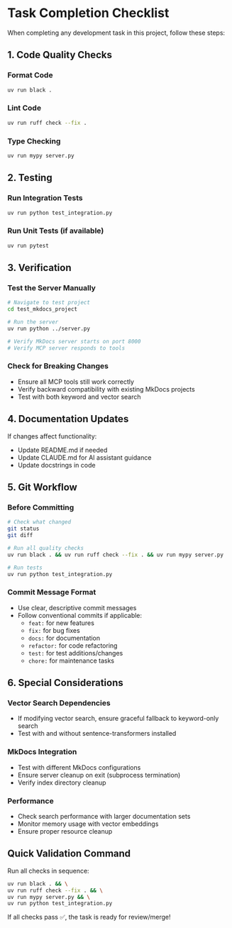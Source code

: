 # Task Completion Checklist

When completing any development task in this project, follow these steps:

## 1. Code Quality Checks

### Format Code
```bash
uv run black .
```

### Lint Code  
```bash
uv run ruff check --fix .
```

### Type Checking
```bash
uv run mypy server.py
```

## 2. Testing

### Run Integration Tests
```bash
uv run python test_integration.py
```

### Run Unit Tests (if available)
```bash
uv run pytest
```

## 3. Verification

### Test the Server Manually
```bash
# Navigate to test project
cd test_mkdocs_project

# Run the server
uv run python ../server.py

# Verify MkDocs server starts on port 8000
# Verify MCP server responds to tools
```

### Check for Breaking Changes
- Ensure all MCP tools still work correctly
- Verify backward compatibility with existing MkDocs projects
- Test with both keyword and vector search

## 4. Documentation Updates

If changes affect functionality:
- Update README.md if needed
- Update CLAUDE.md for AI assistant guidance
- Update docstrings in code

## 5. Git Workflow

### Before Committing
```bash
# Check what changed
git status
git diff

# Run all quality checks
uv run black . && uv run ruff check --fix . && uv run mypy server.py

# Run tests
uv run python test_integration.py
```

### Commit Message Format
- Use clear, descriptive commit messages
- Follow conventional commits if applicable:
  - `feat:` for new features
  - `fix:` for bug fixes
  - `docs:` for documentation
  - `refactor:` for code refactoring
  - `test:` for test additions/changes
  - `chore:` for maintenance tasks

## 6. Special Considerations

### Vector Search Dependencies
- If modifying vector search, ensure graceful fallback to keyword-only search
- Test with and without sentence-transformers installed

### MkDocs Integration
- Test with different MkDocs configurations
- Ensure server cleanup on exit (subprocess termination)
- Verify index directory cleanup

### Performance
- Check search performance with larger documentation sets
- Monitor memory usage with vector embeddings
- Ensure proper resource cleanup

## Quick Validation Command
Run all checks in sequence:
```bash
uv run black . && \
uv run ruff check --fix . && \
uv run mypy server.py && \
uv run python test_integration.py
```

If all checks pass ✅, the task is ready for review/merge!